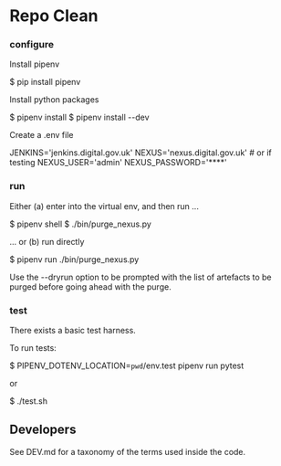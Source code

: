 # Repo Clean

### configure

Install pipenv

$ pip install pipenv

Install python packages

$ pipenv install
$ pipenv install --dev

Create a .env file

JENKINS='jenkins.digital.gov.uk'
NEXUS='nexus.digital.gov.uk' # or <newserver> if testing
NEXUS_USER='admin'
NEXUS_PASSWORD='****'

### run

Either (a) enter into the virtual env, and then run ...

$ pipenv shell
$ ./bin/purge_nexus.py

... or (b) run directly

$ pipenv run ./bin/purge_nexus.py

Use the --dryrun option to be prompted with the list of artefacts to be purged
before going ahead with the purge.

### test

There exists a basic test harness.

To run tests:

$ PIPENV_DOTENV_LOCATION=`pwd`/env.test pipenv run pytest

or

$ ./test.sh


## Developers

See DEV.md for a taxonomy of the terms used inside the code.
